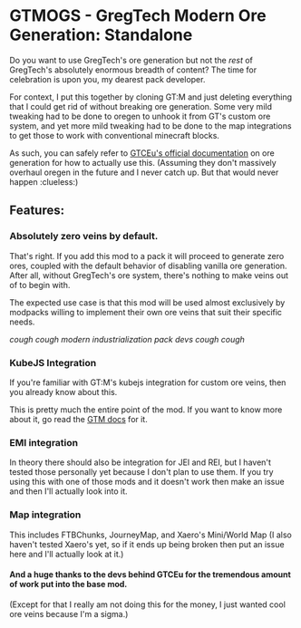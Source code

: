 # GTMOGS - GregTech Modern Ore Generation: Standalone

Do you want to use GregTech's ore generation but not the *rest* of GregTech's absolutely enormous breadth of content? The time for celebration is upon you, my dearest pack developer.

For context, I put this together by cloning GT:M and just deleting everything that I could get rid of without breaking ore generation. Some very mild tweaking had to be done to oregen to unhook it from GT's custom ore system, and yet more mild tweaking had to be done to the map integrations to get those to work with conventional minecraft blocks.

As such, you can safely refer to [GTCEu's official documentation](https://gregtechceu.github.io/GregTech-Modern/Modpacks/Ore-Generation/) on ore generation for how to actually use this. 
(Assuming they don't massively overhaul oregen in the future and I never catch up. But that would never happen :clueless:)

## Features:
### Absolutely zero veins by default.
That's right. If you add this mod to a pack it will proceed to generate zero ores, coupled with the default behavior of disabling vanilla ore generation. After all, without GregTech's ore system, there's nothing to make veins out of to begin with.

The expected use case is that this mod will be used almost exclusively by modpacks willing to implement their own ore veins that suit their specific needs.

_cough cough modern industrialization pack devs cough cough_

### KubeJS Integration
If you're familiar with GT:M's kubejs integration for custom ore veins, then you already know about this.

This is pretty much the entire point of the mod. If you want to know more about it, go read the [GTM docs](https://gregtechceu.github.io/GregTech-Modern/Modpacks/Ore-Generation/) for it.

### EMI integration
In theory there should also be integration for JEI and REI, but I haven't tested those personally yet because I don't plan to use them. If you try using this with one of those mods and it doesn't work then make an issue and then I'll actually look into it.

### Map integration
This includes FTBChunks, JourneyMap, and Xaero's Mini/World Map (I also haven't tested Xaero's yet, so if it ends up being broken then put an issue here and I'll actually look at it.)

#### And a huge thanks to the devs behind GTCEu for the tremendous amount of work put into the base mod.
(Except for that I really am not doing this for the money, I just wanted cool ore veins because I'm a sigma.)